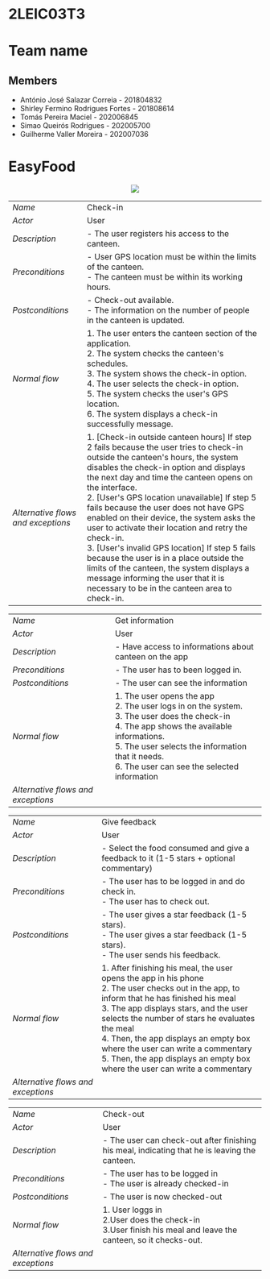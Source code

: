 # 2LEIC03T3

# Team name

## Members
- António José Salazar Correia - 201804832
- Shirley Fermino Rodrigues Fortes - 201808614
- Tomás Pereira Maciel - 202006845
- Simao Queirós Rodrigues - 202005700
- Guilherme Valler Moreira - 202007036


# EasyFood

 <p align="center" justify="center">
  <img src="https://github.com/LEIC-ES-2021-22/2LEIC03T3/blob/main/n.drawio.png"/>
</p>

|||
| --- | --- |
| *Name* | Check-in |
| *Actor* |  User | 
| *Description* | - The user registers his access to the canteen. |
| *Preconditions* | - User GPS location must be within the limits of the canteen. <br> - The canteen must be within its working hours. |
| *Postconditions* | - Check-out available. <br> - The information on the number of people in the canteen is updated. |
| *Normal flow* | 1. The user enters the canteen section of the application. <br> 2. The system checks the canteen's schedules. <br> 3. The system shows the check-in option. <br> 4. The user selects the check-in option. <br> 5. The system checks the user's GPS location. <br> 6. The system displays a check-in successfully message. |
| *Alternative flows and exceptions* | 1. [Check-in outside canteen hours] If step 2 fails because the user tries to check-in outside the canteen's hours, the system disables the check-in option and displays the next day and time the canteen opens on the interface. <br> 2. [User's GPS location unavailable] If step 5 fails because the user does not have GPS enabled on their device, the system asks the user to activate their location and retry the check-in. <br> 3. [User's invalid GPS location] If step 5 fails because the user is in a place outside the limits of the canteen, the system displays a message informing the user that it is necessary to be in the canteen area to check-in. |


|||
| --- | --- |
| *Name* | Get information |
| *Actor* |  User | 
| *Description* | - Have access to informations about canteen on the app |
| *Preconditions* | - The user has to been logged in. |
| *Postconditions* | - The user can see the information |
| *Normal flow* | 1.	The user opens the app <br> 2.	The user logs in on the system. <br> 3. The user does the check-in <br> 4.	The app shows the available informations. <br> 5.	The user selects the information that it needs. <br> 6.	The user can see the selected information |
| *Alternative flows and exceptions* |  |


|||
| --- | --- |
| *Name* | Give feedback |
| *Actor* |  User | 
| *Description* | - Select the food consumed and give a feedback to it (1-5 stars + optional commentary) |
| *Preconditions* | - The user has to be logged in and do check in. <br> - The user has to check out. |
| *Postconditions* | - The user gives a star feedback (1-5 stars). <br> -	The user gives a star feedback (1-5 stars). <br> -	The user sends his feedback. |
| *Normal flow* | 1.	After finishing his meal, the user opens the app in his phone <br> 2. The user checks out in the app, to inform that he has finished his meal <br> 3.	The app displays stars, and the user selects the number of stars he evaluates the meal <br> 4. Then, the app displays an empty box where the user can write a commentary <br> 5.	Then, the app displays an empty box where the user can write a commentary <br> |
| *Alternative flows and exceptions* |  |

|||
| --- | --- |
| *Name* | Check-out  |
| *Actor* |  User | 
| *Description* | - The user can check-out after finishing his meal, indicating that he is leaving the canteen. |
| *Preconditions* | - The user has to be logged in  <br> - The user is already checked-in  |
| *Postconditions* | - The user is now checked-out <br> |
| *Normal flow* | 1.	User loggs in  <br> 2.User does the check-in  <br> 3.User finish his meal and leave the canteen, so it checks-out.   |
| *Alternative flows and exceptions* |  |
